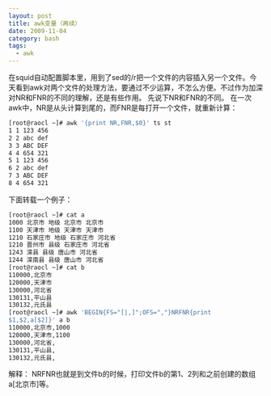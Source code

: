 ```yaml
---
layout: post
title: awk变量（再续）
date: 2009-11-04
category: bash
tags:
  - awk
---
```


在squid自动配置脚本里，用到了sed的/r把一个文件的内容插入另一个文件。今天看到awk对两个文件的处理方法，要通过不少运算，不怎么方便。不过作为加深对NR和FNR的不同的理解，还是有些作用。
先说下NR和FNR的不同。
在一次awk中，NR是从头计算到尾的，而FNR是每打开一个文件，就重新计算：
```bash
[root@raocl ~]# awk '{print NR,FNR,$0}' ts st
1 1 123 456
2 2 abc def
3 3 ABC DEF
4 4 654 321
5 1 123 456
6 2 abc def
7 3 ABC DEF
8 4 654 321
```
下面转载一个例子：
```bash
[root@raocl ~]# cat a
1000 北京市 地级 北京市 北京市
1100 天津市 地级 天津市 天津市
1210 石家庄市 地级 石家庄市 河北省
1210 晋州市 县级 石家庄市 河北省
1243 滦县 县级 唐山市 河北省
1244 滦南县 县级 唐山市 河北省
[root@raocl ~]# cat b
110000,北京市
120000,天津市
130000,河北省
130131,平山县
130132,元氏县
[root@raocl ~]# awk 'BEGIN{FS="[|,]";OFS=","}NRFNR{print
$1,$2,a[$2]}' a b
110000,北京市,1000
120000,天津市,1100
130000,河北省,
130131,平山县,
130132,元氏县,
```

解释：
NRFNR也就是到文件b的时候，打印文件b的第1、2列和之前创建的数组a[北京市]等。


